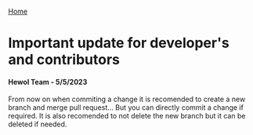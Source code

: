 <i class="fa-solid fa-house"></i> [Home](./)
# Important update for developer's and contributors
#### Hewol Team - 5/5/2023

From now on when commiting a change it is recomended to create a new branch and merge pull request... But you can directly commit a change if required. It is also recomended to not delete the new branch but it can be deleted if needed.